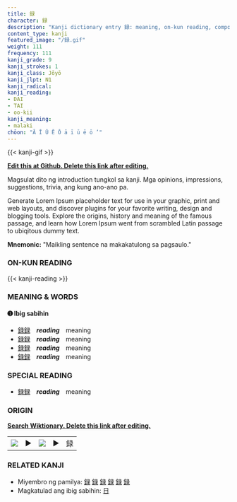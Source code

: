 ```yaml
---
title: 録
character: 録
description: "Kanji dictionary entry 録: meaning, on-kun reading, compounds, origin, related kanji"
content_type: kanji
featured_image: "/録.gif"
weight: 111
frequency: 111
kanji_grade: 9
kanji_strokes: 1
kanji_class: Jōyō
kanji_jlpt: N1
kanji_radical: 
kanji_reading: 
- DAI
- TAI
- oo-kii
kanji_meaning:
- malaki
chōon: "Ā Ī Ū Ē Ō ā ī ū ē ō ’"
---
```

[//]: # (Don't edit the line below. Kanji animated GIF code is automatically generated.)
{{< kanji-gif >}}

[//]: # (Edit below this line.)

**[Edit this at Github. Delete this link after editing.](https://github.com/tim0g/tim/tree/main/content/kanji/録/index.md)**

Magsulat dito ng introduction tungkol sa kanji. Mga opinions, impressions, suggestions, trivia, ang kung ano-ano pa.

Generate Lorem Ipsum placeholder text for use in your graphic, print and web layouts, and discover plugins for your favorite writing, design and blogging tools. Explore the origins, history and meaning of the famous passage, and learn how Lorem Ipsum went from scrambled Latin passage to ubiqitous dummy text.
 
**Mnemonic:** "Maikling sentence na makakatulong sa pagsaulo."

### ON-KUN READING

[//]: # (Don't edit the line below. ON-KUN READING code is automatically generated.)
{{< kanji-reading >}}

### MEANING & WORDS

#### ➊ **Ibig sabihin**
  - [録](../録)[録](../録)　***reading***　meaning
  - [録](../録)[録](../録)　***reading***　meaning
  - [録](../録)[録](../録)　***reading***　meaning
  - [録](../録)[録](../録)　***reading***　meaning

### SPECIAL READING
  - [録](../録)[録](../録)　***reading***　meaning

### ORIGIN

**[Search Wiktionary. Delete this link after editing.](https://wiktionary.org/wiki/録)**
<table class="kanji-table"><tr><td>
<img src="60px-録-bronze.svg.png">
</td><td>▶</td><td>
<img src="60px-録-oracle.svg.png">
</td><td>▶</td>
<td class="kanji-origin">録</td>
</tr></table>

### RELATED KANJI
- Miyembro ng pamilya: [録](../録) [録](../録) [録](../録) [録](../録) [録](../録) [録](../録)
- Magkatulad ang ibig sabihin: [日](../日)
